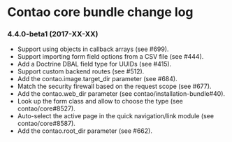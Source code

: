 # Contao core bundle change log

### 4.4.0-beta1 (2017-XX-XX)

 * Support using objects in callback arrays (see #699).
 * Support importing form field options from a CSV file (see #444).
 * Add a Doctrine DBAL field type for UUIDs (see #415).
 * Support custom backend routes (see #512).
 * Add the contao.image.target_dir parameter (see #684).
 * Match the security firewall based on the request scope (see #677).
 * Add the contao.web_dir parameter (see contao/installation-bundle#40).
 * Look up the form class and allow to choose the type (see contao/core#8527). 
 * Auto-select the active page in the quick navigation/link module (see contao/core#8587).
 * Add the contao.root_dir parameter (see #662).
